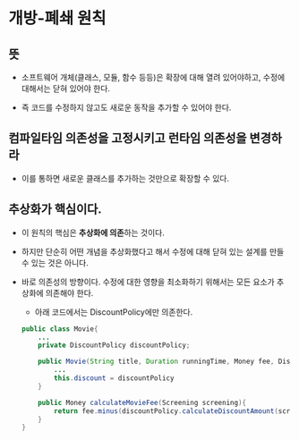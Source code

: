 # 개방-폐쇄 원칙

## 뜻

- 소프트웨어 개체(클래스, 모듈, 함수 등등)은 확장에 대해 열려 있어야하고, 수정에 대해서는 닫혀 있어야 한다.

- 즉 코드를 수정하지 않고도 새로운 동작을 추가할 수 있어야 한다.

## 컴파일타임 의존성을 고정시키고 런타임 의존성을 변경하라

- 이를 통하면 새로운 클래스를 추가하는 것만으로 확장할 수 있다.

## 추상화가 핵심이다.

- 이 원칙의 핵심은 **추상화에 의존**하는 것이다.

- 하지만 단순히 어떤 개념을 추상화했다고 해서 수정에 대해 닫혀 있는 설계를 만들 수 있는 것은 아니다.

- 바로 의존성의 방향이다. 수정에 대한 영향을 최소화하기 위해서는 모든 요소가 추상화에 의존해야 한다.

    - 아래 코드에서는 DiscountPolicy에만 의존한다.

    ```java
    public class Movie{
        ...
        private DiscountPolicy discountPolicy;

        public Movie(String title, Duration runningTime, Money fee, DiscountPolicy discountPolicy){
            ...
            this.discount = discountPolicy
        }

        public Money calculateMovieFee(Screening screening){
            return fee.minus(discountPolicy.calculateDiscountAmount(screening));
        }
    }
    ```

